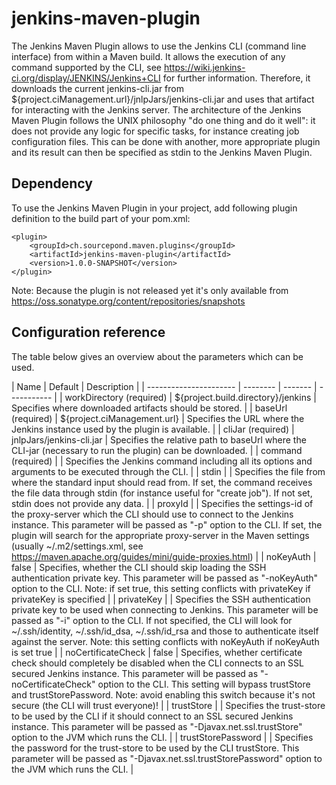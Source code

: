 # jenkins-maven-plugin
The Jenkins Maven Plugin allows to use the Jenkins CLI (command line interface) from within a Maven build. It allows the execution of any command supported by the CLI, see https://wiki.jenkins-ci.org/display/JENKINS/Jenkins+CLI for further information. Therefore, it downloads the current jenkins-cli.jar from ${project.ciManagement.url}/jnlpJars/jenkins-cli.jar and uses that artifact for interacting with the Jenkins server. The architecture of the Jenkins Maven Plugin follows the UNIX philosophy "do one thing and do it well": it does not provide any logic for specific tasks, for instance creating job configuration files. This can be done with another, more appropriate plugin and its result can then be specified as stdin to the Jenkins Maven Plugin.

## Dependency
To use the Jenkins Maven Plugin in your project, add following plugin definition to the build part of your pom.xml:
```
<plugin>
	<groupId>ch.sourcepond.maven.plugins</groupId>
	<artifactId>jenkins-maven-plugin</artifactId>
	<version>1.0.0-SNAPSHOT</version>
</plugin>
```
Note: Because the plugin is not released yet it's only available from https://oss.sonatype.org/content/repositories/snapshots

## Configuration reference
The table below gives an overview about the parameters which can be used. 

| Name | Default | Description |
| ---------------------- | -------- | ------- | ----------- |
| workDirectory (required) | ${project.build.directory}/jenkins | Specifies where downloaded artifacts should be stored. |
| baseUrl (required) | ${project.ciManagement.url} | Specifies the URL where the Jenkins instance used by the plugin is available. |
| cliJar (required) | jnlpJars/jenkins-cli.jar | Specifies the relative path to baseUrl where the CLI-jar (necessary to run the plugin) can be downloaded. |
| command (required) | | Specifies the Jenkins command including all its options and arguments to be executed through the CLI. |
| stdin | | Specifies the file from where the standard input should read from. If set, the command receives the file data through stdin (for instance useful for "create job"). If not set, stdin does not provide any data. |
| proxyId | | Specifies the settings-id of the proxy-server which the CLI should use to connect to the Jenkins instance. This parameter will be passed as "-p" option to the CLI. If set, the plugin will search for the appropriate proxy-server in the Maven settings (usually ~/.m2/settings.xml, see https://maven.apache.org/guides/mini/guide-proxies.html) |
| noKeyAuth | false | Specifies, whether the CLI should skip loading the SSH authentication private key. This parameter will be passed as "-noKeyAuth" option to the CLI. Note: if set true, this setting conflicts with privateKey if privateKey is specified |
| privateKey | | Specifies the SSH authentication private key to be used when connecting to Jenkins. This parameter will be passed as "-i" option to the CLI. If not specified, the CLI will look for ~/.ssh/identity, ~/.ssh/id_dsa, ~/.ssh/id_rsa and those to authenticate itself against the server. Note: this setting conflicts with noKeyAuth if noKeyAuth is set true |
| noCertificateCheck | false | Specifies, whether certificate check should completely be disabled when the CLI connects to an SSL secured Jenkins instance. This parameter will be passed as "-noCertificateCheck" option to the CLI. This setting will bypass trustStore and trustStorePassword. Note: avoid enabling this switch because it's not secure (the CLI will trust everyone)! |
| trustStore | | Specifies the trust-store to be used by the CLI if it should connect to an SSL secured Jenkins instance. This parameter will be passed as "-Djavax.net.ssl.trustStore" option to the JVM which runs the CLI. |
| trustStorePassword | | Specifies the password for the trust-store to be used by the CLI trustStore. This parameter will be passed as "-Djavax.net.ssl.trustStorePassword" option to the JVM which runs the CLI. |